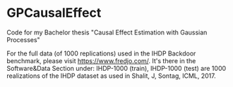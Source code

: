 # GPCausalEffect
Code for my Bachelor thesis "Causal Effect Estimation with Gaussian Processes"

For the full data (of 1000 replications) used in the IHDP Backdoor benchmark, please visit https://www.fredjo.com/.
It's there in the Software&Data Section under: IHDP-1000 (train), IHDP-1000 (test) are 1000 realizations of the IHDP dataset as used in Shalit, J, Sontag, ICML, 2017.

